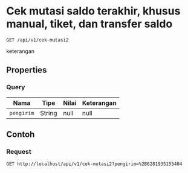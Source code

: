 # Cek mutasi saldo terakhir, khusus manual, tiket, dan transfer saldo
```http
GET /api/v1/cek-mutasi2
```
keterangan
## Properties
### Query
Nama | Tipe | Nilai | Keterangan
--- | --- | --- | ---
<code>pengirim</code> | String | null | null
## Contoh
### Request
```http
GET http://localhost/api/v1/cek-mutasi2?pengirim=%2B6281935155404


```
